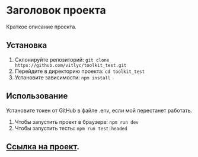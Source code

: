 # Заголовок проекта

Краткое описание проекта.

## Установка

1. Склонируйте репозиторий: `git clone https://github.com/vitlyc/toolkit_test.git`
2. Перейдите в директорию проекта: `cd toolkit_test`
3. Установите зависимости: `npm install`

## Использование

Установите токен от GitHub в файле .env, если мой перестанет работать.

1. Чтобы запустить проект в браузере: `npm run dev`
2. Чтобы запустить тесты: `npm run test:headed`

## [Ссылка на проект](./LICENSE.md).
